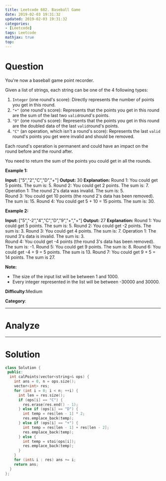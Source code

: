 ```yaml
---
title: Leetcode 682. Baseball Game
date: 2019-02-03 19:31:32
updated: 2019-02-03 19:31:32
categories: 
- [Leetcode]
tags: Leetcode
mathjax: true
top:
---
```


# Question

You're now a baseball game point recorder.

Given a list of strings, each string can be one of the 4 following types:

1. `Integer`  (one round's score): Directly represents the number of points you get in this round.
2. `"+"`  (one round's score): Represents that the points you get in this round are the sum of the last two  `valid`round's points.
3. `"D"`  (one round's score): Represents that the points you get in this round are the doubled data of the last  `valid`round's points.
4. `"C"`  (an operation, which isn't a round's score): Represents the last  `valid`  round's points you get were invalid and should be removed.

Each round's operation is permanent and could have an impact on the round before and the round after.

You need to return the sum of the points you could get in all the rounds.

**Example 1:**  

**Input:** ["5","2","C","D","+"]
**Output:** 30
**Explanation:** 
Round 1: You could get 5 points. The sum is: 5.
Round 2: You could get 2 points. The sum is: 7.
Operation 1: The round 2's data was invalid. The sum is: 5.  
Round 3: You could get 10 points (the round 2's data has been removed). The sum is: 15.
Round 4: You could get 5 + 10 = 15 points. The sum is: 30.

**Example 2:**  

**Input:** ["5","-2","4","C","D","9","+","+"]
**Output:** 27
**Explanation:** 
Round 1: You could get 5 points. The sum is: 5.
Round 2: You could get -2 points. The sum is: 3.
Round 3: You could get 4 points. The sum is: 7.
Operation 1: The round 3's data is invalid. The sum is: 3.  
Round 4: You could get -4 points (the round 3's data has been removed). The sum is: -1.
Round 5: You could get 9 points. The sum is: 8.
Round 6: You could get -4 + 9 = 5 points. The sum is 13.
Round 7: You could get 9 + 5 = 14 points. The sum is 27.

**Note:**  

- The size of the input list will be between 1 and 1000.
- Every integer represented in the list will be between -30000 and 30000.

**Difficulty**:Medium

**Category**:

<!-- more -->

------------

# Analyze

------------

# Solution

```cpp
class Solution {
 public:
  int calPoints(vector<string>& ops) {
    int ans = 0, n = ops.size();
    vector<int> res;
    for (int i = 0; i < n; ++i) {
      int len = res.size();
      if (ops[i] == "C") {
        res.erase(res.end() - 1);
      } else if (ops[i] == "D") {
        int temp = res[len - 1] * 2;
        res.emplace_back(temp);
      } else if (ops[i] == "+") {
        int temp = res[len - 1] + res[len - 2];
        res.emplace_back(temp);
      } else {
        int temp = stoi(ops[i]);
        res.emplace_back(temp);
      }
    }
    for (int& i : res) ans += i;
    return ans;
  }
};
```